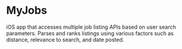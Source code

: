 # MyJobs

iOS app that accesses multiple job listing APIs based on user search parameters. Parses and ranks listings using various factors such as
distance, relevance to search, and date posted.
